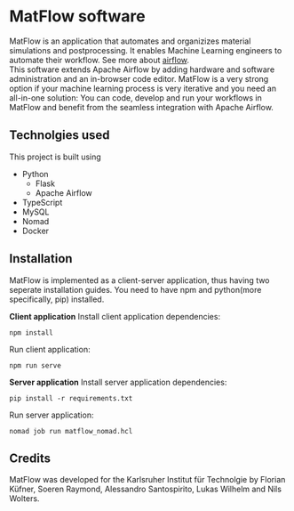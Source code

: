 # MatFlow software

MatFlow is an application that automates and organizizes material simulations and postprocessing.
It enables Machine Learning engineers to automate their workflow. See more about [airflow](https://airflow.apache.org). <br/>
This software extends Apache Airflow by adding hardware and software administration and an in-browser code editor. 
MatFlow is a very strong option if your machine learning process is very iterative and you need an all-in-one solution:
You can code, develop and run your workflows in MatFlow and benefit from the seamless integration with Apache Airflow.



## Technolgies used

This project is built using
* Python
    * Flask
    * Apache Airflow
* TypeScript
* MySQL
* Nomad 
* Docker



## Installation
MatFlow is implemented as a client-server application, thus having two seperate installation guides.
You need to have npm and python(more specifically, pip) installed.

**Client application**
Install client application dependencies:
```
npm install
```
Run client application:
```
npm run serve
```

**Server application**
Install server application dependencies:
```
pip install -r requirements.txt
```
Run server application:
```
nomad job run matflow_nomad.hcl
```



## Credits
MatFlow was developed for the Karlsruher Institut für Technolgie by Florian Küfner, Soeren Raymond, Alessandro Santospirito, Lukas Wilhelm and Nils Wolters.


